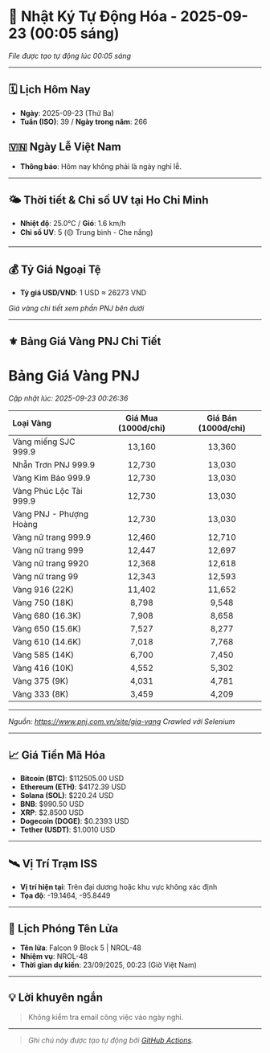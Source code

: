 # 🚀 Nhật Ký Tự Động Hóa - 2025-09-23 (00:05 sáng)

*File được tạo tự động lúc 00:05 sáng*

---
<!-- CALENDAR-MODULE -->
## 🗓️ Lịch Hôm Nay
- **Ngày**: 2025-09-23 (Thứ Ba)
- **Tuần (ISO)**: 39 / **Ngày trong năm**: 266

<!-- HOLIDAY-MODULE -->
## 🇻🇳 Ngày Lễ Việt Nam
- **Thông báo**: Hôm nay không phải là ngày nghỉ lễ.

---
<!-- WEATHER-UV-MODULE -->
## 🌤️ Thời tiết & Chỉ số UV tại Ho Chi Minh
- **Nhiệt độ**: 25.0°C / **Gió**: 1.6 km/h
- **Chỉ số UV**: 5 (🟡 Trung bình - Che nắng)

---
<!-- FINANCE-MODULE -->
## 💰 Tỷ Giá Ngoại Tệ
- **Tỷ giá USD/VND**: 1 USD ≈ 26273 VND

*Giá vàng chi tiết xem phần PNJ bên dưới*

---
<!-- PNJ-GOLD-MODULE -->
## ⚜️ Bảng Giá Vàng PNJ Chi Tiết

# Bảng Giá Vàng PNJ
*Cập nhật lúc: 2025-09-23 00:26:36*

| Loại Vàng | Giá Mua (1000đ/chỉ) | Giá Bán (1000đ/chỉ) |
|:---|:---:|:---:|
| Vàng miếng SJC 999.9 | 13,160 | 13,360 |
| Nhẫn Trơn PNJ 999.9 | 12,730 | 13,030 |
| Vàng Kim Bảo 999.9 | 12,730 | 13,030 |
| Vàng Phúc Lộc Tài 999.9 | 12,730 | 13,030 |
| Vàng PNJ - Phượng Hoàng | 12,730 | 13,030 |
| Vàng nữ trang 999.9 | 12,460 | 12,710 |
| Vàng nữ trang 999 | 12,447 | 12,697 |
| Vàng nữ trang 9920 | 12,368 | 12,618 |
| Vàng nữ trang 99 | 12,343 | 12,593 |
| Vàng 916 (22K) | 11,402 | 11,652 |
| Vàng 750 (18K) | 8,798 | 9,548 |
| Vàng 680 (16.3K) | 7,908 | 8,658 |
| Vàng 650 (15.6K) | 7,527 | 8,277 |
| Vàng 610 (14.6K) | 7,018 | 7,768 |
| Vàng 585 (14K) | 6,700 | 7,450 |
| Vàng 416 (10K) | 4,552 | 5,302 |
| Vàng 375 (9K) | 4,031 | 4,781 |
| Vàng 333 (8K) | 3,459 | 4,209 |

---
*Nguồn: https://www.pnj.com.vn/site/gia-vang*
*Crawled với Selenium*

---
<!-- CRYPTO-MODULE -->
## 📈 Giá Tiền Mã Hóa
- **Bitcoin (BTC)**: $112505.00 USD
- **Ethereum (ETH)**: $4172.39 USD
- **Solana (SOL)**: $220.24 USD
- **BNB**: $990.50 USD
- **XRP**: $2.8500 USD
- **Dogecoin (DOGE)**: $0.2393 USD
- **Tether (USDT)**: $1.0010 USD

---
<!-- ISS-MODULE -->
## 🛰️ Vị Trí Trạm ISS
- **Vị trí hiện tại**: Trên đại dương hoặc khu vực không xác định
- **Tọa độ**: -19.1464, -95.8449

---
<!-- LAUNCH-MODULE -->
## 🚀 Lịch Phóng Tên Lửa
- **Tên lửa**: Falcon 9 Block 5 | NROL-48
- **Nhiệm vụ**: NROL-48
- **Thời gian dự kiến**: 23/09/2025, 00:23 (Giờ Việt Nam)

---
<!-- ADVICE-MODULE -->
## 💡 Lời khuyên ngắn
> Không kiểm tra email công việc vào ngày nghỉ.

---
<!-- FOOTER-MODULE -->
> *Ghi chú này được tạo tự động bởi [GitHub Actions](https://github.com/features/actions).*

